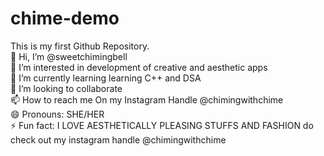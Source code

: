 # chime-demo
This is my first Github Repository.
<br>
👋 Hi, I’m @sweetchimingbell
<br>
👀 I’m interested in development of creative and aesthetic apps
<br>
🌱 I’m currently learning learning C++ and DSA
<br>
💞️ I’m looking to collaborate
<br>
📫 How to reach me On my Instagram Handle @chimingwithchime
<br>
😄 Pronouns: SHE/HER
<br>
⚡ Fun fact: I LOVE AESTHETICALLY PLEASING STUFFS AND FASHION do check out my instagram handle @chimingwithchime

